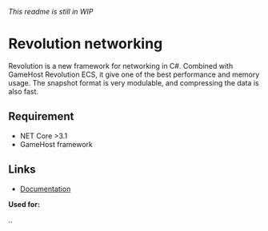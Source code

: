 *This readme is still in WIP*

# Revolution networking
Revolution is a new framework for networking in C#.
Combined with GameHost Revolution ECS, it give one of the best performance and memory usage.
The snapshot format is very modulable, and compressing the data is also fast.

## Requirement
- NET Core >3.1
- GameHost framework

## Links

- [Documentation](Documentation/GettingStarted.md)

**Used for:**

..
